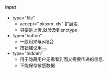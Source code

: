 #### input
- type="file" 
  - accept=".xksxm .xls" 扩展名
  - 只要是上传,就涉及到enctype
- type="button"
  - 一般用来与js结合
  - 按钮建议用<button>
- type="hidden"
  - 用于隐藏用户无需看到而又需要传递的信息.
  - 不能保存敏感数据
